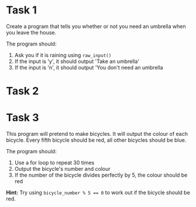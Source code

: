 # Task 1

Create a program that tells you whether or not you need an umbrella when you leave the house.

The program should:
1. Ask you if it is raining using `raw_input()`
1. If the input is 'y', it should output 'Take an umbrella'
1. If the input is 'n', it should output 'You don't need an umbrella

# Task 2



# Task 3

This program will pretend to make bicycles. It will output the colour of each bicycle. Every fifth bicycle should be red, all other bicycles should be blue.

The program should:
1. Use a for loop to repeat 30 times
1. Output the bicycle's number and colour
1. If the number of the bicycle divides perfectly by 5, the colour should be red

**Hint:** Try using `bicycle_number % 5 == 0` to work out if the bicycle should be red.
